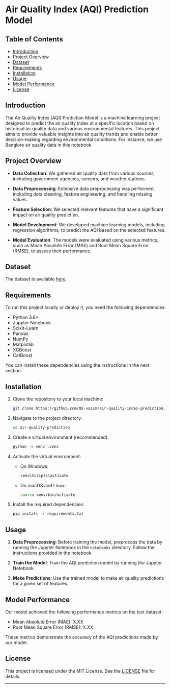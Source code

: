 # Air Quality Index (AQI) Prediction Model

## Table of Contents

- [Introduction](#introduction)
- [Project Overview](#project-overview)
- [Dataset](#dataset)
- [Requirements](#requirements)
- [Installation](#installation)
- [Usage](#usage)
- [Model Performance](#model-performance)
- [License](#license)

## Introduction

The Air Quality Index (AQI) Prediction Model is a machine learning project designed to predict the air quality index at a specific location based on historical air quality data and various environmental features. This project aims to provide valuable insights into air quality trends and enable better decision-making regarding environmental conditions. For instance, we use Banglore air quality data in this notebook.

## Project Overview

- **Data Collection**: We gathered air quality data from various sources, including government agencies, sensors, and weather stations.

- **Data Preprocessing**: Extensive data preprocessing was performed, including data cleaning, feature engineering, and handling missing values.

- **Feature Selection**: We selected relevant features that have a significant impact on air quality prediction.

- **Model Development**: We developed machine learning models, including regression algorithms, to predict the AQI based on the selected features.

- **Model Evaluation**: The models were evaluated using various metrics, such as Mean Absolute Error (MAE) and Root Mean Square Error (RMSE), to assess their performance.
<!-- 
- **Deployment**: The best-performing model is deployed as a web service/API to make real-time AQI predictions. -->

## Dataset

<!-- We used a comprehensive dataset for training and testing our models. This dataset includes the following information:

- Air quality measurements (PM2.5, PM10, CO, SO2, NO2, O3)
- Meteorological data (temperature, humidity, wind speed, etc.)
- Geographic information (latitude, longitude)
- Date and time stamps -->

The dataset is available [here](https://github.com/92-vasim/datasets/blob/main/aqi-dataset/air%20quality%20data.csv).

## Requirements

To run this project locally or deploy it, you need the following dependencies:

- Python 3.6+
- Jupyter Notebook
- Scikit-Learn
- Pandas
- NumPy
- Matplotlib
- XGBoost
- CatBoost 

You can install these dependencies using the instructions in the next section.

## Installation

1. Clone the repository to your local machine:

   ```bash
   git clone https://github.com/92-vasim/air-quality-index-prediction.git
   ```

2. Navigate to the project directory:

   ```bash
   cd air-quality-prediction
   ```

3. Create a virtual environment (recommended):

   ```bash
   python -m venv .venv
   ```

4. Activate the virtual environment:

   - On Windows:

     ```bash
     venv\Scripts\activate
     ```

   - On macOS and Linux:

     ```bash
     source venv/bin/activate
     ```

5. Install the required dependencies:

   ```bash
   pip install -r requirements.txt
   ```

## Usage

1. **Data Preprocessing**: Before training the model, preprocess the data by running the Jupyter Notebook in the `notebooks` directory. Follow the instructions provided in the notebook.

2. **Train the Model**: Train the AQI prediction model by running the Jupyter Notebook.

3. **Make Predictions**: Use the trained model to make air quality predictions for a given set of features.

## Model Performance

Our model achieved the following performance metrics on the test dataset:

- Mean Absolute Error (MAE): X.XX
- Root Mean Square Error (RMSE): X.XX

These metrics demonstrate the accuracy of the AQI predictions made by our model.


## License

This project is licensed under the MIT License. See the [LICENSE](LICENSE) file for details.

---